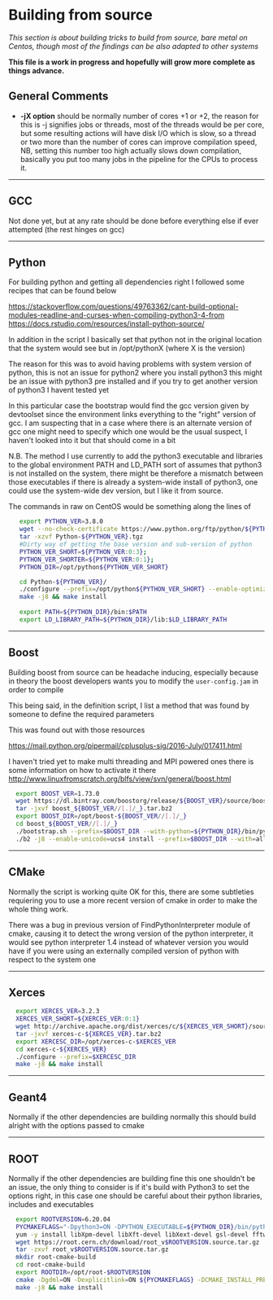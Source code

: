 # Building from source

_This section is about building tricks to build from source, bare metal on Centos, though most of the findings can be also adapted to other systems_

**This file is a work in progress and hopefully will grow more complete as things advance.**

## General Comments

* **-jX option** should be normally number of cores +1 or +2, the reason for this is -j signifies jobs or threads, most of the threads would be per core, but some resulting actions will have disk I/O which is slow, so a thread or two more than the number of cores can improve compilation speed, NB, setting this number too high actually slows down compilation, basically you put too many jobs in the pipeline for the CPUs to process it.

---

## GCC

Not done yet, but at any rate should be done before everything else if ever attempted (the rest hinges on gcc)

---

## Python

For building python and getting all dependencies right I followed some recipes that can be found below

https://stackoverflow.com/questions/49763362/cant-build-optional-modules-readline-and-curses-when-compiling-python3-4-from
https://docs.rstudio.com/resources/install-python-source/

In addition in the script I basically set that python not in the original location that the system would see but in /opt/pythonX (where X is the version)

The reason for this was to avoid having problems with system version of python, this is not an issue for python2 where you install python3 this might be an issue with python3 pre installed and if you try to get another version of python3 I havent tested yet

In this particular case the bootstrap would find the gcc version given by devtoolset since the environment links everything to the "right" version of gcc. 
I am suspecting that in a case where there is an alternate version of gcc one might need to specify which one would be the usual suspect, I haven't looked into it but that should come in a bit

N.B. The method I use currently to add the python3 executable and libraries to the global environment PATH and LD_PATH sort of assumes that python3 is not installed on the system, there might be therefore a mismatch between those executables if there is already a system-wide install of python3, one could use the system-wide dev version, but I like it from source.

The commands in raw on CentOS would be something along the lines of
```bash
   export PYTHON_VER=3.8.0
   wget --no-check-certificate https://www.python.org/ftp/python/${PYTHON_VER}/Python-${PYTHON_VER}.tgz
   tar -xzvf Python-${PYTHON_VER}.tgz
   #Dirty way of getting the base version and sub-version of python
   PYTHON_VER_SHORT=${PYTHON_VER:0:3};
   PYTHON_VER_SHORTER=${PYTHON_VER:0:1};
   PYTHON_DIR=/opt/python${PYTHON_VER_SHORT}

   cd Python-${PYTHON_VER}/
   ./configure --prefix=/opt/python${PYTHON_VER_SHORT} --enable-optimizations --with-ensurepip=install --with-cxx-main=gcc --enable-shared
   make -j8 && make install
   
   export PATH=${PYTHON_DIR}/bin:$PATH
   export LD_LIBRARY_PATH=${PYTHON_DIR}/lib:$LD_LIBRARY_PATH
```

---

## Boost

Building boost from source can be headache inducing, especially because in theory the boost developers wants you to modify the `user-config.jam` in order to compile 

This being said, in the definition script, I list a method that was found by someone to define the required parameters

This was found out with those resources

https://mail.python.org/pipermail/cplusplus-sig/2016-July/017411.html

I haven't tried yet to make multi threading and MPI powered ones there is some information on how to activate it there
http://www.linuxfromscratch.org/blfs/view/svn/general/boost.html


```bash
  export BOOST_VER=1.73.0
  wget https://dl.bintray.com/boostorg/release/${BOOST_VER}/source/boost_${BOOST_VER//[.]/_}.tar.bz2
  tar -jxvf boost_${BOOST_VER//[.]/_}.tar.bz2
  export BOOST_DIR=/opt/boost-${BOOST_VER//[.]/_}
  cd boost_${BOOST_VER//[.]/_}
  ./bootstrap.sh --prefix=$BOOST_DIR --with-python=${PYTHON_DIR}/bin/python${PYTHON_VER_SHORTER} --with-python-version=${PYTHON_VER_SHORT} --with-python-root=${PYTHON_DIR}
  ./b2 -j8 --enable-unicode=ucs4 install --prefix=$BOOST_DIR --with=all
```
---

## CMake

Normally the script is working quite OK for this, there are some subtleties requiering you to use a more recent version of cmake in order to make the whole thing work.

There was a bug in previous version of FindPythonInterpreter module of cmake, causing it to detect the wrong version of the python interpreter, it would see python interpreter 1.4 instead of whatever version you would have if you were using an externally compiled version of python with respect to the system one

---

## Xerces

```bash
  export XERCES_VER=3.2.3
  XERCES_VER_SHORT=${XERCES_VER:0:1}
  wget http://archive.apache.org/dist/xerces/c/${XERCES_VER_SHORT}/sources/xerces-c-${XERCES_VER}.tar.bz2
  tar -jxvf xerces-c-${XERCES_VER}.tar.bz2
  export XERCESC_DIR=/opt/xerces-c-$XERCES_VER
  cd xerces-c-${XERCES_VER}
  ./configure --prefix=$XERCESC_DIR
  make -j8 && make install
```
---

## Geant4

Normally if the other dependencies are building normally this should build alright with the options passed to cmake

---

## ROOT

Normally if the other dependencies are building fine this one shouldn't be an issue, the only thing to consider is if it's build with Python3 to set the options right, in this case one should be careful about their python libraries, includes and executables
```bash
  export ROOTVERSION=6.20.04
  PYCMAKEFLAGS="-Dpython3=ON -DPYTHON_EXECUTABLE=${PYTHON_DIR}/bin/python${PYTHON_VER_SHORTER} -DPYTHON_INCLUDE_DIR=${PYTHON_DIR}/include/python${PYTHON_VER_SHORT}/ -DPYTHON_LIBRARY=${PYTHON_DIR}/lib/libpython3.so"
  yum -y install libXpm-devel libXft-devel libXext-devel gsl-devel fftw-devel blas-devel
  wget https://root.cern.ch/download/root_v$ROOTVERSION.source.tar.gz
  tar -zxvf root_v$ROOTVERSION.source.tar.gz
  mkdir root-cmake-build
  cd root-cmake-build
  export ROOTDIR=/opt/root-$ROOTVERSION
  cmake -Dgdml=ON -Dexplicitlink=ON ${PYCMAKEFLAGS} -DCMAKE_INSTALL_PREFIX=$ROOTDIR -Dcxx17=ON ../root-$ROOTVERSION
  make -j8 && make install
